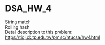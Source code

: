 # DSA_HW_4
String match  
Rolling hash  
Detail description to this problem:  
https://tioj.ck.tp.edu.tw/pmisc/ntudsa/hw4.html
